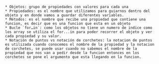     * Objetos: grupo de propiedades con valores para cada una
	* Propiedades: es el nombre que utilizamos para guiarnos dentro del objeto y en donde vamos a guardar diferentes variables.
	* Métodos: es el nombre que recibe una propiedad que contiene una funcion, es decir que es una funcion que esta en un objeto
	* Bucle `for…in`: como los objetos no tiene un numero de indice como los array se utiliza el for...in para poder recorrer el objeto y ver cada propiedad y su valor.
	* Notación de puntos vs notación de corchetes: la notacion de puntos es utilizada cuando conocemos el nombre de la propiedad y la notacion de corchetes, se puede usar cuando no sabemos el nombre de la propiedad que nos van a pedir desde la funcion entonces en los corchetes se pone el argumento que esta llegando en la funcion.